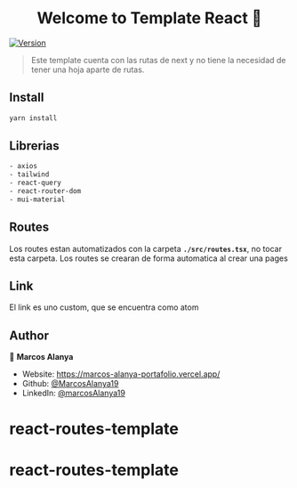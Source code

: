 <h1 align="center">Welcome to Template React 👋</h1>
<p>
  <a href="https://www.npmjs.com/package/school" target="_blank">
    <img alt="Version" src="https://img.shields.io/npm/v/school.svg">
  </a>
</p>

> Este template cuenta con las rutas de next y no tiene la necesidad de tener una hoja aparte de rutas.

## Install

```sh
yarn install
```

## Librerias

```sh
- axios
- tailwind
- react-query
- react-router-dom
- mui-material
```


## Routes
Los routes estan automatizados con la carpeta **`./src/routes.tsx`**, no tocar esta carpeta.
Los routes se crearan de forma automatica al crear una pages

## Link
El link es uno custom, que se encuentra como atom

## Author

👤 **Marcos Alanya**

* Website: https://marcos-alanya-portafolio.vercel.app/
* Github: [@MarcosAlanya19](https://github.com/MarcosAlanya19)
* LinkedIn: [@marcosAlanya19](https://linkedin.com/in/marcosAlanya19)
# react-routes-template
# react-routes-template
